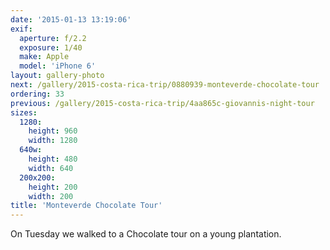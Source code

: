 ```yaml
---
date: '2015-01-13 13:19:06'
exif:
  aperture: f/2.2
  exposure: 1/40
  make: Apple
  model: 'iPhone 6'
layout: gallery-photo
next: /gallery/2015-costa-rica-trip/0880939-monteverde-chocolate-tour
ordering: 33
previous: /gallery/2015-costa-rica-trip/4aa865c-giovannis-night-tour
sizes:
  1280:
    height: 960
    width: 1280
  640w:
    height: 480
    width: 640
  200x200:
    height: 200
    width: 200
title: 'Monteverde Chocolate Tour'
---
```


On Tuesday we walked to a Chocolate tour on a young plantation.
